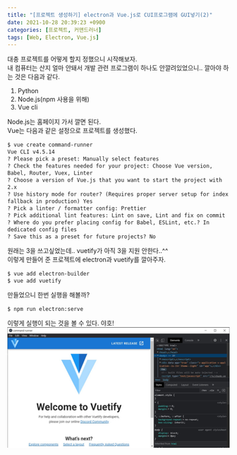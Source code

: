 ```yaml
---
title: "[프로젝트 생성하기] electron과 Vue.js로 CUI프로그램에 GUI넣기(2)"
date: 2021-10-28 20:39:23 +0900
categories: [프로젝트, 커맨드러너]
tags: [Web, Electron, Vue.js]
---
```


대충 프로젝트를 어떻게 할지 정했으니 시작해보자.   
내 컴퓨터는 산지 얼마 안돼서 개발 관련 프로그램이 하나도 안깔려있었으니.. 깔아야 하는 것은 다음과 같다.   
1. Python
2. Node.js(npm 사용을 위해)
3. Vue cli

Node.js는 홈페이지 가서 깔면 된다.   
Vue는 다음과 같은 설정으로 프로젝트를 생성했다.
```
$ vue create command-runner
Vue CLI v4.5.14
? Please pick a preset: Manually select features
? Check the features needed for your project: Choose Vue version, Babel, Router, Vuex, Linter
? Choose a version of Vue.js that you want to start the project with 2.x
? Use history mode for router? (Requires proper server setup for index fallback in production) Yes
? Pick a linter / formatter config: Prettier
? Pick additional lint features: Lint on save, Lint and fix on commit
? Where do you prefer placing config for Babel, ESLint, etc.? In dedicated config files
? Save this as a preset for future projects? No
```
원래는 3을 쓰고싶었는데.. vuetify가 아직 3을 지원 안한다..^^   
이렇게 만들어 준 프로젝트에 electron과 vuetify를 깔아주자.   
```
$ vue add electron-builder
$ vue add vuetify
```

만들었으니 한번 실행을 해볼까?   
```
$ npm run electron:serve
```

이렇게 실행이 되는 것을 볼 수 있다. 야호!   
![실행사진](/assets/img/commons/electron1.jpg)
